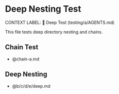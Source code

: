 # Deep Nesting Test

CONTEXT LABEL: 📂 Deep Test (testing/a/AGENTS.md)

This file tests deep directory nesting and chains.

## Chain Test

- @chain-a.md

## Deep Nesting

- @b/c/d/e/deep.md
